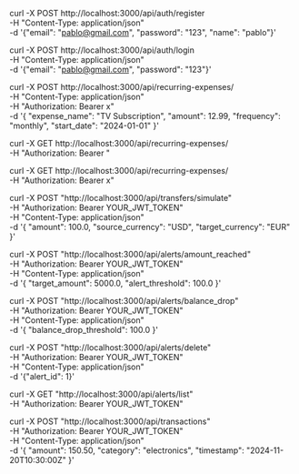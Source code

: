 curl -X POST http://localhost:3000/api/auth/register \
-H "Content-Type: application/json" \
-d '{"email": "pablo@gmail.com", "password": "123", "name": "pablo"}'

curl -X POST http://localhost:3000/api/auth/login \
-H "Content-Type: application/json" \
-d '{"email": "pablo@gmail.com", "password": "123"}'   

curl -X POST http://localhost:3000/api/recurring-expenses/ \
-H "Content-Type: application/json" \
-H "Authorization: Bearer x" \
-d '{
  "expense_name": "TV Subscription",
  "amount": 12.99,
  "frequency": "monthly",
  "start_date": "2024-01-01"
}'

curl -X GET http://localhost:3000/api/recurring-expenses/ \
-H "Authorization: Bearer "

curl -X GET http://localhost:3000/api/recurring-expenses/ \
-H "Authorization: Bearer x"

curl -X POST "http://localhost:3000/api/transfers/simulate" \
-H "Authorization: Bearer YOUR_JWT_TOKEN" \
-H "Content-Type: application/json" \
-d '{
    "amount": 100.0,
    "source_currency": "USD",
    "target_currency": "EUR"
}'

curl -X POST "http://localhost:3000/api/alerts/amount_reached" \
-H "Authorization: Bearer YOUR_JWT_TOKEN" \
-H "Content-Type: application/json" \
-d '{
    "target_amount": 5000.0,
    "alert_threshold": 100.0
}'

curl -X POST "http://localhost:3000/api/alerts/balance_drop" \
-H "Authorization: Bearer YOUR_JWT_TOKEN" \
-H "Content-Type: application/json" \
-d '{
    "balance_drop_threshold": 100.0
}'


curl -X POST "http://localhost:3000/api/alerts/delete" \
-H "Authorization: Bearer YOUR_JWT_TOKEN" \
-H "Content-Type: application/json" \
-d '{"alert_id": 1}'

curl -X GET "http://localhost:3000/api/alerts/list" \
-H "Authorization: Bearer YOUR_JWT_TOKEN"

curl -X POST "http://localhost:3000/api/transactions" \
-H "Authorization: Bearer YOUR_JWT_TOKEN" \
-H "Content-Type: application/json" \
-d '{
    "amount": 150.50,
    "category": "electronics",
    "timestamp": "2024-11-20T10:30:00Z"
}'




